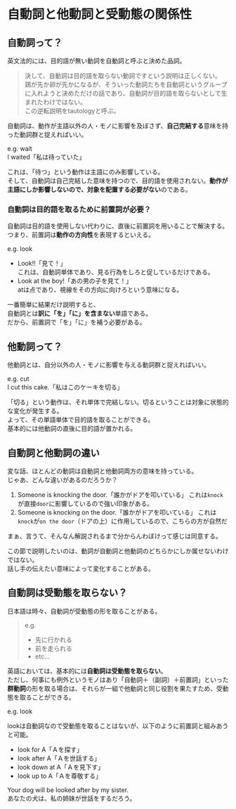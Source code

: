 # 自動詞と他動詞と受動態の関係性

## 自動詞って？

英文法的には、目的語が無い動詞を自動詞と呼ぶと決めた品詞。  

> 決して、自動詞は目的語を取らない動詞ですという説明は正しくない。  
> 鶏が先か卵が先かになるが、そういった動詞たちを自動詞というグループに入れようと決めただけの話であり、自動詞が目的語を取らないとして生まれたわけではない。  
> この逆転説明をtautologyと呼ぶ。

自動詞は、動作が主語以外の人・モノに影響を及ぼさず、**自己完結する**意味を持った動詞群と捉えればいい。  

e.g. wait  
I waited「私は待っていた」

これは、「待つ」という動作は主語にのみ影響している。  
そして、自動詞は自己完結した意味を持つので、目的語を使用されない。**動作が主語にしか影響しないので、対象を配置する必要がない**のである。

### 自動詞は目的語を取るために前置詞が必要？

自動詞は目的語を使用しない代わりに、直後に前置詞を用いることで解決する。  
つまり、前置詞は**動作の方向性**を表現するといえる。

e.g. look  

- Look!!「見て！」  
  これは、自動詞単体であり、見る行為をしろと促しているだけである。
- Look at the boy!「あの男の子を見て！」  
  atは点であり、視線をその方向に向けろという意味になる。

一番簡単に結果だけ説明すると、  
自動詞とは**訳に「を」「に」を含まない**単語である。  
だから、前置詞で「を」「に」を補う必要がある。

## 他動詞って？

他動詞とは、自分以外の人・モノに影響を与える動詞群と捉えればいい。

e.g. cut  
I cut this cake.「私はこのケーキを切る」

「切る」という動作は、それ単体で完結しない。切るということは対象に状態的な変化が発生する。  
よって、その単語単体で目的語を取ることができる。  
基本的には他動詞の直後に目的語が置かれる。

## 自動詞と他動詞の違い

変な話、ほとんどの動詞は自動詞と他動詞両方の意味を持っている。  
じゃあ、どんな違いがあるのだろうか？

1. Someone is knocking the door.「誰かがドアを叩いている」
   これは`knock`が直接`door`に影響しているので強い印象がある。
2. Someone is knocking on the door.「誰かがドアを叩いている」
   これは`knock`が`on the door`（ドアの上）に作用しているので、こちらの方が自然だ

まぁ、言うて、そんなん解説されるまで分からんわぼけって感じは同意する。

この節で説明したいのは、動詞が自動詞と他動詞のどちらかにしか属せないわけではない。  
話し手の伝えたい意味によって変化することがある。

## 自動詞は受動態を取らない？

日本語は時々、自動詞が受動態の形を取ることがある。

> e.g.  
>
> - 先に行かれる
> - 前を走られる
> - etc...

英語においては、基本的には**自動詞は受動態を取らない**。  
ただし、何事にも例外というモノはあり「自動詞＋（副詞）＋前置詞」といった**群動詞**の形を取る場合は、それらが一組で他動詞と同じ役割を果たすため、受動態を取ることができる。  

e.g. look  

lookは自動詞なので受動態を取ることはないが、以下のように前置詞と組みあうと可能。

- look for A「Ａを探す」
- look after A「Ａを世話する」
- look down at A「Ａを見下す」
- look up to A「Ａを尊敬する」

Your dog will be looked after by my sister.  
あなたの犬は、私の姉妹が世話をするだろう。
